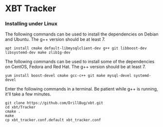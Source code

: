 # XBT Tracker

### Installing under Linux

The following commands can be used to install the dependencies on Debian and Ubuntu. The g++ version should be at least 7.

```
apt install cmake default-libmysqlclient-dev g++ git libboost-dev libsystemd-dev make zlib1g-dev
```

The following commands can be used to install some of the dependencies on CentOS, Fedora and Red Hat. The g++ version should be at least 7.

```
yum install boost-devel cmake gcc-c++ git make mysql-devel systemd-devel
```

Enter the following commands in a terminal. Be patient while g++ is running, it'll take a few minutes.

```
git clone https://github.com/DrillBug/xbt.git
cd xbt/Tracker
cmake .
make
cp xbt_tracker.conf.default xbt_tracker.conf
```
